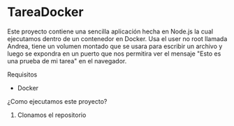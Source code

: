 # TareaDocker

Este proyecto contiene una sencilla aplicación hecha en Node.js la cual ejecutamos dentro de un contenedor en Docker. Usa el user no root llamada Andrea, tiene un volumen montado que se usara para escribir un archivo y luego se expondra en un puerto que nos permitira ver el mensaje "Esto es una prueba de mi tarea" en el navegador.

Requisitos
* Docker

¿Como ejecutamos este proyecto?
1. Clonamos el repositorio 
